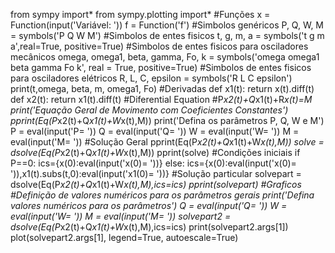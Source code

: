 from sympy import*
from sympy.plotting import*
#Funções
x = Function(input('Variável: '))
f = Function('f')
#Simbolos genéricos
P, Q, W, M = symbols('P Q W M')
#Simbolos de entes fisicos
t, g, m, a = symbols('t g m a',real=True, positive=True)
#Simbolos de entes fisicos para osciladores mecânicos
omega, omega1, beta, gamma, Fo, k = symbols('omega omega1 beta gamma Fo k', real = True, positive=True)
#Simbolos de entes fisicos para osciladores elétricos
R, L, C, epsilon = symbols('R L C epsilon')
print(t,omega, beta, m, omega1, Fo)
#Derivadas
def x1(t):
    return x(t).diff(t)
def x2(t):
    return x1(t).diff(t)
#Diferential Equation
#P*x2(t)+Q*x1(t)+R*x(t)=M
print('Equação Geral de Movimento com Coeficientes Constantes')
pprint(Eq(P*x2(t)+Q*x1(t)+W*x(t),M))
print('Defina os parâmetros P, Q, W e M')
P = eval(input('P= '))
Q = eval(input('Q= '))
W = eval(input('W= '))
M = eval(input('M= '))
#Solução Geral
pprint(Eq(P*x2(t)+Q*x1(t)+W*x(t),M))
solve = dsolve(Eq(P*x2(t)+Q*x1(t)+W*x(t),M))
pprint(solve)
#Condições iniciais
if P==0:
    ics={x(0):eval(input('x(0)= '))}
else:
    ics={x(0):eval(input('x(0)= ')),x1(t).subs(t,0):eval(input('x1(0)= '))}
#Solução particular
solvepart = dsolve(Eq(P*x2(t)+Q*x1(t)+W*x(t),M),ics=ics)
pprint(solvepart)
#Graficos
#Definição de valores numéricos para os parâmetros gerais
print('Defina valores numéricos para os parâmetros')
Q = eval(input('Q= '))
W = eval(input('W= '))
M = eval(input('M= '))
solvepart2 = dsolve(Eq(P*x2(t)+Q*x1(t)+W*x(t),M),ics=ics)
print(solvepart2.args[1])
plot(solvepart2.args[1], legend=True, autoescale=True)
